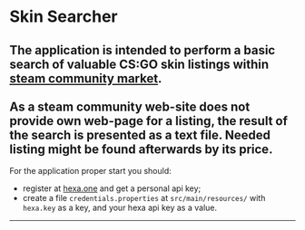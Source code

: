 **Skin Searcher**<br/>
=====================================
The application is intended to perform a basic search of valuable CS:GO skin 
listings within [steam community market](https://steamcommunity.com/market/).
<br/>
<br/>
As a steam community web-site does not provide own web-page for a listing, the
result of the search is presented as a text file. Needed listing might be found 
afterwards by its price.
--------------------------------------------------

For the application proper start you should:
- register at [hexa.one](https://hexa.one/) and get a personal api key;
- create a file `credentials.properties` at `src/main/resources/` with `hexa.key` 
  as a key, and your hexa api key as a value.
  
---------------------------------------------------------